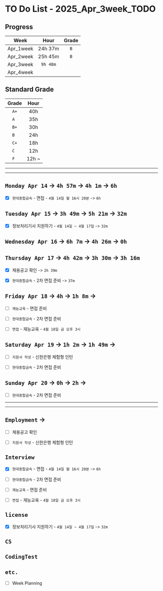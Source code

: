 # TO Do List - 2025_Apr_3week_TODO

## Progress
| Week | Hour | Grade |
|:---:|:---:|:---:|
|Apr_1week|24h 37m|`B`|
|Apr_2week|25h 45m|`B`|
|Apr_3week|`9h 48m`||
|Apr_4week|||


## Standard Grade
| Grade | Hour |
|:---:|:---:|
|`A+`|40h|
|`A `|35h|
|`B+`|30h|
|`B `|24h|
|`C+`|18h|
|`C `|12h|
|`F `|12h ~|


---
---

## `Monday Apr 14` -> `4h 57m` -> `4h 1m` -> `6h`
- [x] `현대종합금속` - 면접 - `4월 14일 월 16시 20분` -> `6h`


## `Tuesday Apr 15` -> `3h 49m` -> `5h 21m` -> `32m`
- [x] 정보처리기사 지원하기 - `4월 14일 ~ 4월 17일` -> `32m`


## `Wednesday Apr 16` -> `6h 7m` -> `4h 26m` ->  `0h`



## `Thursday Apr 17` -> `4h 42m` -> `3h 30m` -> `3h 16m`
- [x] 채용공고 확인 -> `2h 39m`
- [x] `현대종합금속` - 2차 면접 준비 -> `37m`


## `Friday Apr 18` -> `4h` -> `1h 8m` -> 
- [ ] `재능교육` - 면접 준비
- [ ] `현대종합금속` - 2차 면접 준비
- [ ] `면접` - 재능교육 - `4월 18일 금 오후 3시`


## `Saturday Apr 19` -> `1h 2m` -> `1h 49m` -> 
- [ ] `지원서 작성` - 신한은행 체험형 인턴
- [ ] `현대종합금속` - 2차 면접 준비


## `Sunday Apr 20` -> `0h` -> `2h` -> 
- [ ] `현대종합금속` - 2차 면접 준비


---
---
## `Employment` ->
- [ ] 채용공고 확인
- [ ] `지원서 작성` - 신한은행 체험형 인턴


## `Interview`
- [x] `현대종합금속` - 면접 - `4월 14일 월 16시 20분` -> `6h`
- [ ] `현대종합금속` - 2차 면접 준비
- [ ] `재능교육` - 면접 준비
- [ ] `면접` - 재능교육 - `4월 18일 금 오후 3시`


## `license`
- [x] 정보처리기사 지원하기 - `4월 14일 ~ 4월 17일` -> `32m`


## `CS`


## `CodingTest`


## `etc.`
- [ ] Week Planning





